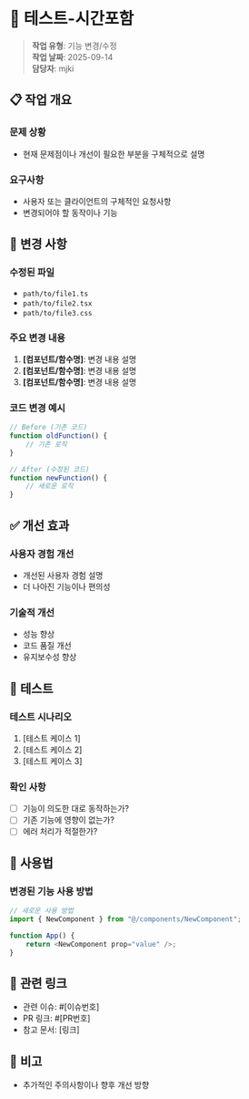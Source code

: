 # 🔄 테스트-시간포함

> **작업 유형**: 기능 변경/수정  
> **작업 날짜**: 2025-09-14  
> **담당자**: mjki

## 📋 작업 개요

### 문제 상황

- 현재 문제점이나 개선이 필요한 부분을 구체적으로 설명

### 요구사항

- 사용자 또는 클라이언트의 구체적인 요청사항
- 변경되어야 할 동작이나 기능

## 🔧 변경 사항

### 수정된 파일

- `path/to/file1.ts`
- `path/to/file2.tsx`
- `path/to/file3.css`

### 주요 변경 내용

1. **[컴포넌트/함수명]**: 변경 내용 설명
2. **[컴포넌트/함수명]**: 변경 내용 설명
3. **[컴포넌트/함수명]**: 변경 내용 설명

### 코드 변경 예시

```typescript
// Before (기존 코드)
function oldFunction() {
	// 기존 로직
}

// After (수정된 코드)
function newFunction() {
	// 새로운 로직
}
```

## ✅ 개선 효과

### 사용자 경험 개선

- 개선된 사용자 경험 설명
- 더 나아진 기능이나 편의성

### 기술적 개선

- 성능 향상
- 코드 품질 개선
- 유지보수성 향상

## 🧪 테스트

### 테스트 시나리오

1. [테스트 케이스 1]
2. [테스트 케이스 2]
3. [테스트 케이스 3]

### 확인 사항

- [ ] 기능이 의도한 대로 동작하는가?
- [ ] 기존 기능에 영향이 없는가?
- [ ] 에러 처리가 적절한가?

## 📖 사용법

### 변경된 기능 사용 방법

```typescript
// 새로운 사용 방법
import { NewComponent } from "@/components/NewComponent";

function App() {
	return <NewComponent prop="value" />;
}
```

## 🔗 관련 링크

- 관련 이슈: #[이슈번호]
- PR 링크: #[PR번호]
- 참고 문서: [링크]

## 📝 비고

- 추가적인 주의사항이나 향후 개선 방향
